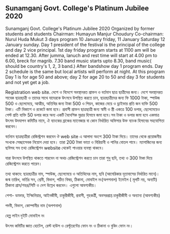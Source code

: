 ## Sunamganj Govt. College's Platinum Jubilee 2020

Sunamganj Govt. College's Platinum Jubilee 2020
Organized by former students and students 
Chairman: Humayun Manjur Choudury
Co-chairman: Nurul Huda Mukut
3 days program 10 January friday, 11 January Saturday 12 January sunday.
Day 1 president of the festival is the principal of the college and day 2 vice principal. 1st day friday program starts at 1100 am will be ended at 12.30. 
After jumma, lanuch and rest time will start at 4.00 pm to 6.00, breck for magrib. 7.30 band music starts upto 8.30, band music( should be country's 1, 2, 3 band.) After bandshow day 1 program ends. Day 2 schedule is the same but local artists will perform at night. 
At this program Day 1 is for age 50 and above; 
day 2 for age 20 to 50 
and day 3 for students and not yet get a job.

Registration web site.
দেশে ও বিদেশে অবস্থানরত প্রাক্তন ও বর্তমান ছাত্র ছাত্রীদের জন্য। দেশে অবস্থানরত সাবেক ছাত্রছাত্রী ও তাদের সাথে যাদেরকে উৎসবে উপস্থিত করতে চান, ছাত্রছাত্রীদের জন্য ফি 1000 টাকা, স্পাউজ 500 ও ছেলেমেয়ে, আত্মীয়, অতিথির জন্য টাকা 500 ও পিয়ন, কাজের মেয়ে  ও ড্রাইভার প্রতি জন ব্যক্তি 500 টাকা।  এটি বিকাশে ও রকেটে জমা হবে। প্রবাসী প্রাক্তন ছাত্রছাত্রী জন্য স্বামী ও স্ত্রী একত্রে 100 ডলার, ছেলেমেয়েও গেস্ট প্রতি ব্যক্তি 50 ডলার করে অন্য একটি বৈদেশিক মুদ্রার হিসাবে জমা হবে।সব টাকা ও ডলার জমা হবে একমাত্র উৎসব উদযাপন কমিটির নামে, ঐ ব্যাংকের ব্রাঞ্চের ম্যানেজার বা কোন নির্ধারিত অফিসার উক্ত ব্যাংক  হিসাবের সহযোগিতা করবেন।

বর্তমান ছাত্রছাত্রীরা  রেজিস্ট্রশন করবেন ঔ web site এ আলাদা অংশে 300 টাকা দিয়ে। তাদের থেকে প্রয়োজনীয় সংখ্যক সেচ্ছাসেবক নিয়োগ দেয়া হবে। তারা 200 টাকা ভাতা ও বিরিয়ানী ও পানির বোতল পাবে।
ম্যাগাজিনের জন্য ছবিসহ সব তথ্য রেজিস্ট্রেশন website থেকেই পাওয়ার ব্যবস্থা থাকবে।

যারা উৎসবে উপস্থিত থাকতে পারবেন না অথচ রেজিস্ট্রেশন করতে চান তারা শুধু ছবি, তথ্য ও 300 টাকা দিয়ে রেজিস্ট্রেশন করতে পারেন।

তথ্য থাকবে: ছাত্রছাত্রীর নাম, স্পাউজ, ছেলেমেয়ে ও অতিথিদের নাম, ছবি (আমেরিকার দূতাবাসের নির্ধারিত মানে)। জন্ম তারিখ, ভর্তির সন, শ্রেনী, বিভাগ, পঠিত বিষয়, ঠিকানা, মোবাইল নং(অপশনাল)  ইমেইল ( মূলটি নয়, অন্যটি) ঠিকানা গ্রাম/শহর/সিটি ও দেশ উল্লেখ করবেন। এগুলো আবশ্যকীয়।

পেশা- ডাক্তার, ইন্জিনিয়ার, আইনজীবী, চাকুরীজীবী, প্রবাসী, গৃহকর্ত্রী, অবসরপ্রাপ্ত চাকুরীজীবী ও অন্যান্য (আবশ্যকীয়)

পদবী, বিভাগ, কোম্পানীর নাম (অপশনাল)

হেল্প লাইন দুইটি মোবাইল নং

উৎসব কমিটির জ্ঞাত হোটেল, রেস্ট হাউস ও রেস্টুরেন্টের ফোন  নং ও ঠিকানা ও বুকিং ফোন নং।
